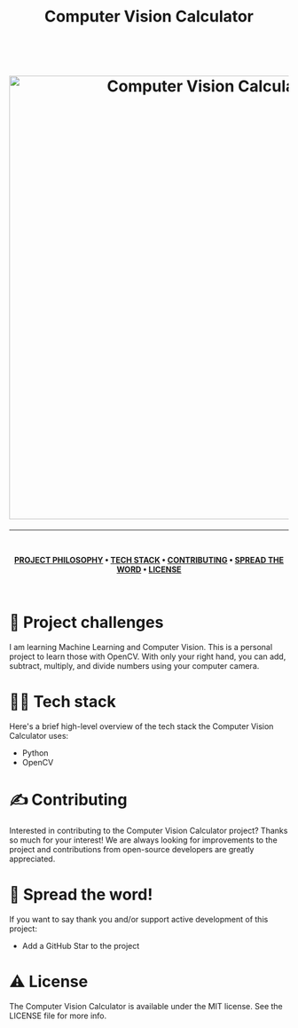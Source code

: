 <h1 align="center">
  <br>
  Computer Vision Calculator
  <br>
  <p> &nbsp; </p>
  <img src="GIF LINK" alt="Computer Vision Calculator Demo" width="800">
</h1>

---

<br />

<div align="center">

**[PROJECT PHILOSOPHY](https://github.com/emma-t/007Secure#-project-challenges) • 
[TECH STACK](https://github.com/emma-t/007Secure#-tech-stack) • 
[CONTRIBUTING](https://github.com/emma-t/007Secure#%EF%B8%8F-contributing) • 
[SPREAD THE WORD](https://github.com/emma-t/007Secure#-spread-the-word) • 
[LICENSE](https://github.com/emma-t/007Secure#%EF%B8%8F-license)**

</div>

<br />

# 🧐 Project challenges

I am learning Machine Learning and Computer Vision. This is a personal project to learn those with OpenCV. With only your right hand, you can add, subtract, multiply, and divide numbers using your computer camera.

# 👨‍💻 Tech stack

Here's a brief high-level overview of the tech stack the Computer Vision Calculator uses:

- Python
- OpenCV

# ✍️ Contributing
Interested in contributing to the Computer Vision Calculator project? Thanks so much for your interest! We are always looking for improvements to the project and contributions from open-source developers are greatly appreciated.

# 🌟 Spread the word!

If you want to say thank you and/or support active development of this project:
- Add a GitHub Star to the project 

# ⚠️ License
The Computer Vision Calculator is available under the MIT license. See the LICENSE file for more info.

<br />
